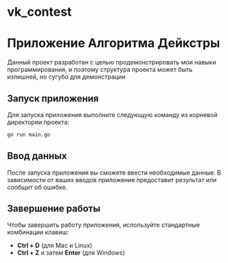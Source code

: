 # vk_contest
# Приложение Алгоритма Дейкстры

Данный проект разработан с целью продемонстрировать мои навыки программирования, и поэтому структура проекта может быть излишней, но сугубо для демонстрации

## Запуск приложения

Для запуска приложения выполните следующую команду из корневой директории проекта:

```bash
go run main.go
```

## Ввод данных

После запуска приложения вы сможете ввести необходимые данные. В зависимости от ваших вводов приложение предоставит результат или сообщит об ошибке.

## Завершение работы

Чтобы завершить работу приложения, используйте стандартные комбинации клавиш:

- **Ctrl + D** (для Mac и Linux)
- **Ctrl + Z** и затем **Enter** (для Windows)
